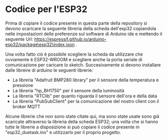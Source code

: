 # Codice per l'ESP32
Prima di copiare il codice presente in questa parte della repository si devono scaricare la seguente libreria della scheda dell'esp32 copiandola nelle impostazioni delle preferenze sul software di Arduino ide e mettendo il seguente Url: https://espressif.github.io/arduino-esp32/package\esp32\index.json .

Una volta fatto ciò è possibile scegliere la scheda da utilizzare che ovviamente è ESP32-WROOM e scegliere anche la porta seriale di comunicazione per caricare lo sketch.
Succesivamente si devono installare dalle libreire di arduino le seguenti librerie:
* La libreria "Adafruit BMP280 library" per il sensore della temperatura e pressione
* La libreria "hp_BH1750" per il sensore della luminosità
* La libreria "RTClib" per quanto riguarda il sensore dell'ora e della data
* La libreria "PubSubClient" per la comunicazione del nostro client con il broker MQTT


Alcune librerie che non sono state citate qui, ma sono state usate sono già scaricate attraverso la libreria della scheda ESP32; una volta che si hanno tutte le librerie a disposizione si può copiare il codice presente in "esp32_duetask.ino" e utilizzarlo per il proprio progetto.
